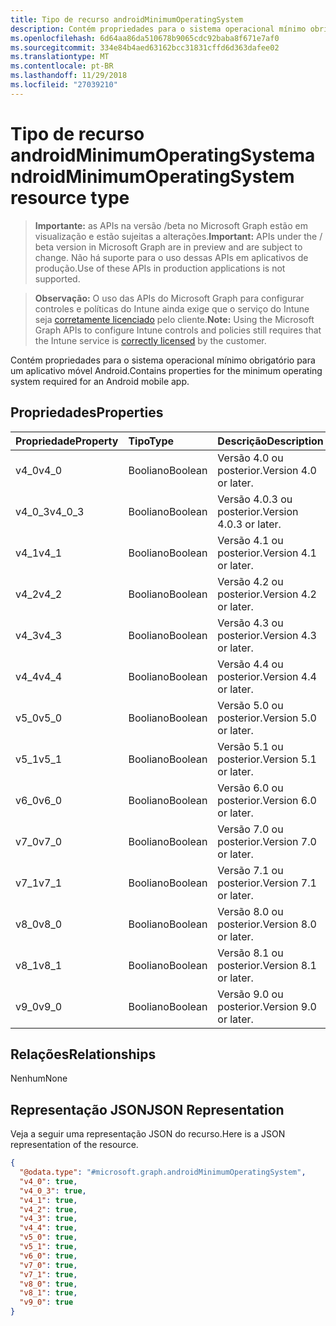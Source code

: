 ```yaml
---
title: Tipo de recurso androidMinimumOperatingSystem
description: Contém propriedades para o sistema operacional mínimo obrigatório para um aplicativo móvel Android.
ms.openlocfilehash: 6d64aa86da510678b9065cdc92baba8f671e7af0
ms.sourcegitcommit: 334e84b4aed63162bcc31831cffd6d363dafee02
ms.translationtype: MT
ms.contentlocale: pt-BR
ms.lasthandoff: 11/29/2018
ms.locfileid: "27039210"
---
```

# <a name="androidminimumoperatingsystem-resource-type"></a><span data-ttu-id="7c7a7-103">Tipo de recurso androidMinimumOperatingSystem</span><span class="sxs-lookup"><span data-stu-id="7c7a7-103">androidMinimumOperatingSystem resource type</span></span>

> <span data-ttu-id="7c7a7-104">**Importante:** as APIs na versão /beta no Microsoft Graph estão em visualização e estão sujeitas a alterações.</span><span class="sxs-lookup"><span data-stu-id="7c7a7-104">**Important:** APIs under the / beta version in Microsoft Graph are in preview and are subject to change.</span></span> <span data-ttu-id="7c7a7-105">Não há suporte para o uso dessas APIs em aplicativos de produção.</span><span class="sxs-lookup"><span data-stu-id="7c7a7-105">Use of these APIs in production applications is not supported.</span></span>

> <span data-ttu-id="7c7a7-106">**Observação:** O uso das APIs do Microsoft Graph para configurar controles e políticas do Intune ainda exige que o serviço do Intune seja [corretamente licenciado](https://go.microsoft.com/fwlink/?linkid=839381) pelo cliente.</span><span class="sxs-lookup"><span data-stu-id="7c7a7-106">**Note:** Using the Microsoft Graph APIs to configure Intune controls and policies still requires that the Intune service is [correctly licensed](https://go.microsoft.com/fwlink/?linkid=839381) by the customer.</span></span>

<span data-ttu-id="7c7a7-107">Contém propriedades para o sistema operacional mínimo obrigatório para um aplicativo móvel Android.</span><span class="sxs-lookup"><span data-stu-id="7c7a7-107">Contains properties for the minimum operating system required for an Android mobile app.</span></span>
## <a name="properties"></a><span data-ttu-id="7c7a7-108">Propriedades</span><span class="sxs-lookup"><span data-stu-id="7c7a7-108">Properties</span></span>
|<span data-ttu-id="7c7a7-109">Propriedade</span><span class="sxs-lookup"><span data-stu-id="7c7a7-109">Property</span></span>|<span data-ttu-id="7c7a7-110">Tipo</span><span class="sxs-lookup"><span data-stu-id="7c7a7-110">Type</span></span>|<span data-ttu-id="7c7a7-111">Descrição</span><span class="sxs-lookup"><span data-stu-id="7c7a7-111">Description</span></span>|
|:---|:---|:---|
|<span data-ttu-id="7c7a7-112">v4_0</span><span class="sxs-lookup"><span data-stu-id="7c7a7-112">v4_0</span></span>|<span data-ttu-id="7c7a7-113">Booliano</span><span class="sxs-lookup"><span data-stu-id="7c7a7-113">Boolean</span></span>|<span data-ttu-id="7c7a7-114">Versão 4.0 ou posterior.</span><span class="sxs-lookup"><span data-stu-id="7c7a7-114">Version 4.0 or later.</span></span>|
|<span data-ttu-id="7c7a7-115">v4_0_3</span><span class="sxs-lookup"><span data-stu-id="7c7a7-115">v4_0_3</span></span>|<span data-ttu-id="7c7a7-116">Booliano</span><span class="sxs-lookup"><span data-stu-id="7c7a7-116">Boolean</span></span>|<span data-ttu-id="7c7a7-117">Versão 4.0.3 ou posterior.</span><span class="sxs-lookup"><span data-stu-id="7c7a7-117">Version 4.0.3 or later.</span></span>|
|<span data-ttu-id="7c7a7-118">v4_1</span><span class="sxs-lookup"><span data-stu-id="7c7a7-118">v4_1</span></span>|<span data-ttu-id="7c7a7-119">Booliano</span><span class="sxs-lookup"><span data-stu-id="7c7a7-119">Boolean</span></span>|<span data-ttu-id="7c7a7-120">Versão 4.1 ou posterior.</span><span class="sxs-lookup"><span data-stu-id="7c7a7-120">Version 4.1 or later.</span></span>|
|<span data-ttu-id="7c7a7-121">v4_2</span><span class="sxs-lookup"><span data-stu-id="7c7a7-121">v4_2</span></span>|<span data-ttu-id="7c7a7-122">Booliano</span><span class="sxs-lookup"><span data-stu-id="7c7a7-122">Boolean</span></span>|<span data-ttu-id="7c7a7-123">Versão 4.2 ou posterior.</span><span class="sxs-lookup"><span data-stu-id="7c7a7-123">Version 4.2 or later.</span></span>|
|<span data-ttu-id="7c7a7-124">v4_3</span><span class="sxs-lookup"><span data-stu-id="7c7a7-124">v4_3</span></span>|<span data-ttu-id="7c7a7-125">Booliano</span><span class="sxs-lookup"><span data-stu-id="7c7a7-125">Boolean</span></span>|<span data-ttu-id="7c7a7-126">Versão 4.3 ou posterior.</span><span class="sxs-lookup"><span data-stu-id="7c7a7-126">Version 4.3 or later.</span></span>|
|<span data-ttu-id="7c7a7-127">v4_4</span><span class="sxs-lookup"><span data-stu-id="7c7a7-127">v4_4</span></span>|<span data-ttu-id="7c7a7-128">Booliano</span><span class="sxs-lookup"><span data-stu-id="7c7a7-128">Boolean</span></span>|<span data-ttu-id="7c7a7-129">Versão 4.4 ou posterior.</span><span class="sxs-lookup"><span data-stu-id="7c7a7-129">Version 4.4 or later.</span></span>|
|<span data-ttu-id="7c7a7-130">v5_0</span><span class="sxs-lookup"><span data-stu-id="7c7a7-130">v5_0</span></span>|<span data-ttu-id="7c7a7-131">Booliano</span><span class="sxs-lookup"><span data-stu-id="7c7a7-131">Boolean</span></span>|<span data-ttu-id="7c7a7-132">Versão 5.0 ou posterior.</span><span class="sxs-lookup"><span data-stu-id="7c7a7-132">Version 5.0 or later.</span></span>|
|<span data-ttu-id="7c7a7-133">v5_1</span><span class="sxs-lookup"><span data-stu-id="7c7a7-133">v5_1</span></span>|<span data-ttu-id="7c7a7-134">Booliano</span><span class="sxs-lookup"><span data-stu-id="7c7a7-134">Boolean</span></span>|<span data-ttu-id="7c7a7-135">Versão 5.1 ou posterior.</span><span class="sxs-lookup"><span data-stu-id="7c7a7-135">Version 5.1 or later.</span></span>|
|<span data-ttu-id="7c7a7-136">v6_0</span><span class="sxs-lookup"><span data-stu-id="7c7a7-136">v6_0</span></span>|<span data-ttu-id="7c7a7-137">Booliano</span><span class="sxs-lookup"><span data-stu-id="7c7a7-137">Boolean</span></span>|<span data-ttu-id="7c7a7-138">Versão 6.0 ou posterior.</span><span class="sxs-lookup"><span data-stu-id="7c7a7-138">Version 6.0 or later.</span></span>|
|<span data-ttu-id="7c7a7-139">v7_0</span><span class="sxs-lookup"><span data-stu-id="7c7a7-139">v7_0</span></span>|<span data-ttu-id="7c7a7-140">Booliano</span><span class="sxs-lookup"><span data-stu-id="7c7a7-140">Boolean</span></span>|<span data-ttu-id="7c7a7-141">Versão 7.0 ou posterior.</span><span class="sxs-lookup"><span data-stu-id="7c7a7-141">Version 7.0 or later.</span></span>|
|<span data-ttu-id="7c7a7-142">v7_1</span><span class="sxs-lookup"><span data-stu-id="7c7a7-142">v7_1</span></span>|<span data-ttu-id="7c7a7-143">Booliano</span><span class="sxs-lookup"><span data-stu-id="7c7a7-143">Boolean</span></span>|<span data-ttu-id="7c7a7-144">Versão 7.1 ou posterior.</span><span class="sxs-lookup"><span data-stu-id="7c7a7-144">Version 7.1 or later.</span></span>|
|<span data-ttu-id="7c7a7-145">v8_0</span><span class="sxs-lookup"><span data-stu-id="7c7a7-145">v8_0</span></span>|<span data-ttu-id="7c7a7-146">Booliano</span><span class="sxs-lookup"><span data-stu-id="7c7a7-146">Boolean</span></span>|<span data-ttu-id="7c7a7-147">Versão 8.0 ou posterior.</span><span class="sxs-lookup"><span data-stu-id="7c7a7-147">Version 8.0 or later.</span></span>|
|<span data-ttu-id="7c7a7-148">v8_1</span><span class="sxs-lookup"><span data-stu-id="7c7a7-148">v8_1</span></span>|<span data-ttu-id="7c7a7-149">Booliano</span><span class="sxs-lookup"><span data-stu-id="7c7a7-149">Boolean</span></span>|<span data-ttu-id="7c7a7-150">Versão 8.1 ou posterior.</span><span class="sxs-lookup"><span data-stu-id="7c7a7-150">Version 8.1 or later.</span></span>|
|<span data-ttu-id="7c7a7-151">v9_0</span><span class="sxs-lookup"><span data-stu-id="7c7a7-151">v9_0</span></span>|<span data-ttu-id="7c7a7-152">Booliano</span><span class="sxs-lookup"><span data-stu-id="7c7a7-152">Boolean</span></span>|<span data-ttu-id="7c7a7-153">Versão 9.0 ou posterior.</span><span class="sxs-lookup"><span data-stu-id="7c7a7-153">Version 9.0 or later.</span></span>|

## <a name="relationships"></a><span data-ttu-id="7c7a7-154">Relações</span><span class="sxs-lookup"><span data-stu-id="7c7a7-154">Relationships</span></span>
<span data-ttu-id="7c7a7-155">Nenhum</span><span class="sxs-lookup"><span data-stu-id="7c7a7-155">None</span></span>
## <a name="json-representation"></a><span data-ttu-id="7c7a7-156">Representação JSON</span><span class="sxs-lookup"><span data-stu-id="7c7a7-156">JSON Representation</span></span>
<span data-ttu-id="7c7a7-157">Veja a seguir uma representação JSON do recurso.</span><span class="sxs-lookup"><span data-stu-id="7c7a7-157">Here is a JSON representation of the resource.</span></span>
<!-- {
  "blockType": "resource",
  "@odata.type": "microsoft.graph.androidMinimumOperatingSystem"
}
-->
``` json
{
  "@odata.type": "#microsoft.graph.androidMinimumOperatingSystem",
  "v4_0": true,
  "v4_0_3": true,
  "v4_1": true,
  "v4_2": true,
  "v4_3": true,
  "v4_4": true,
  "v5_0": true,
  "v5_1": true,
  "v6_0": true,
  "v7_0": true,
  "v7_1": true,
  "v8_0": true,
  "v8_1": true,
  "v9_0": true
}
```






